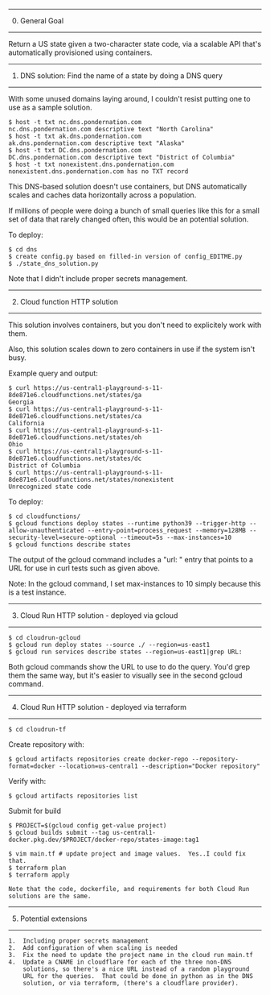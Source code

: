 
----------------
0.  General Goal
----------------

Return a US state given a two-character state code, via a scalable API that's automatically provisioned using containers.

----------------------------------------------------------------
1.  DNS solution:  Find the name of a state by doing a DNS query
----------------------------------------------------------------

With some unused domains laying around, I couldn't resist putting one
to use as a sample solution.

    $ host -t txt nc.dns.pondernation.com
    nc.dns.pondernation.com descriptive text "North Carolina"
    $ host -t txt ak.dns.pondernation.com
    ak.dns.pondernation.com descriptive text "Alaska"
    $ host -t txt DC.dns.pondernation.com
    DC.dns.pondernation.com descriptive text "District of Columbia"
    $ host -t txt nonexistent.dns.pondernation.com
    nonexistent.dns.pondernation.com has no TXT record

This DNS-based solution doesn't use containers, but DNS automatically scales
and caches data horizontally across a population.

If millions of people were doing a bunch of small queries like this
for a small set of data that rarely changed often, this would be an potential
solution.

To deploy:

    $ cd dns
    $ create config.py based on filled-in version of config_EDITME.py
    $ ./state_dns_solution.py

Note that I didn't include proper secrets management.

--------------------------------
2.  Cloud function HTTP solution
--------------------------------

This solution involves containers, but you don't need to explicitely work with them.

Also, this solution scales down to zero containers in use if the system isn't busy.

Example query and output:

    $ curl https://us-central1-playground-s-11-8de871e6.cloudfunctions.net/states/ga
    Georgia
    $ curl https://us-central1-playground-s-11-8de871e6.cloudfunctions.net/states/ca
    California
    $ curl https://us-central1-playground-s-11-8de871e6.cloudfunctions.net/states/oh
    Ohio
    $ curl https://us-central1-playground-s-11-8de871e6.cloudfunctions.net/states/dc
    District of Columbia
    $ curl https://us-central1-playground-s-11-8de871e6.cloudfunctions.net/states/nonexistent
    Unrecognized state code

To deploy:

    $ cd cloudfunctions/
    $ gcloud functions deploy states --runtime python39 --trigger-http --allow-unauthenticated --entry-point=process_request --memory=128MB --security-level=secure-optional --timeout=5s --max-instances=10
    $ gcloud functions describe states

The output of the gcloud command includes a "url: " entry that points to
a URL for use in curl tests such as given above.

Note:  In the gcloud command, I set max-instances to 10 simply because this is a test instance.

-------------------------------------------------
3.  Cloud Run HTTP solution - deployed via gcloud
-------------------------------------------------

    $ cd cloudrun-gcloud
    $ gcloud run deploy states --source ./ --region=us-east1
    $ gcloud run services describe states --region=us-east1|grep URL:

Both gcloud commands show the URL to use to do the query.  You'd grep them
the same way, but it's easier to visually see in the second gcloud command.


----------------------------------------------------
4.  Cloud Run HTTP solution - deployed via terraform
----------------------------------------------------

    $ cd cloudrun-tf

Create repository with:

    $ gcloud artifacts repositories create docker-repo --repository-format=docker --location=us-central1 --description="Docker repository"

Verify with:

    $ gcloud artifacts repositories list

Submit for build

    $ PROJECT=$(gcloud config get-value project)
    $ gcloud builds submit --tag us-central1-docker.pkg.dev/$PROJECT/docker-repo/states-image:tag1

    $ vim main.tf # update project and image values.  Yes..I could fix that.
    $ terraform plan
    $ terraform apply

    Note that the code, dockerfile, and requirements for both Cloud Run solutions are the same.

------------------------
5.  Potential extensions
------------------------

    1.  Including proper secrets management
    2.  Add configuration of when scaling is needed
    3.  Fix the need to update the project name in the cloud run main.tf
    4.  Update a CNAME in cloudflare for each of the three non-DNS
        solutions, so there's a nice URL instead of a random playground
        URL for the queries.  That could be done in python as in the DNS
        solution, or via terraform, (there's a cloudflare provider).
        
